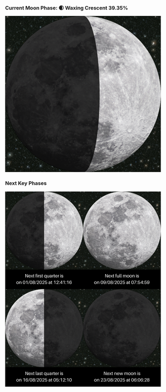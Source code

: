 ### Current Moon Phase: 🌒 Waxing Crescent 39.35%
![Moon Phase](moonphase.png)
### Next Key Phases
![Gallery](gallery.png)